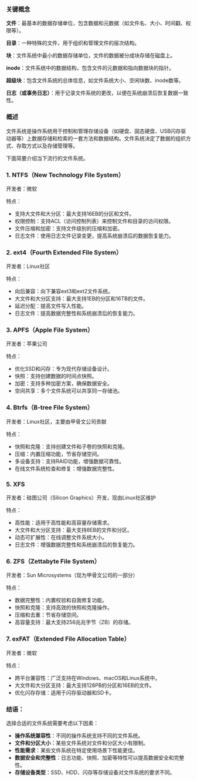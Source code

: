 ### 关键概念

**文件**：最基本的数据存储单位，包含数据和元数据（如文件名、大小、时间戳、权限等）。

**目录**：一种特殊的文件，用于组织和管理文件的层次结构。

**块**：文件系统中最小的数据存储单位，文件的数据被分成块存储在磁盘上。

**inode**：文件系统中的数据结构，包含文件的元数据和指向数据块的指针。

**超级块**：包含文件系统的总体信息，如文件系统大小、空闲块数、inode数等。

**日志（或事务日志）**：用于记录文件系统的更改，以便在系统崩溃后恢复数据一致性。


### 概述

文件系统是操作系统用于控制和管理存储设备（如硬盘、固态硬盘、USB闪存驱动器等）上数据存储和检索的一套方法和数据结构。文件系统决定了数据的组织方式、存取方式以及存储管理等。

下面简要介绍当下流行的文件系统。


### 1. NTFS（New Technology File System）

开发者：微软

特点：
- 支持大文件和大分区：最大支持16EB的分区和文件。
- 权限控制：支持ACL（访问控制列表）来控制文件和目录的访问权限。
- 文件压缩和加密：支持文件级别的压缩和加密。
- 日志文件：使用日志文件记录变更，提高系统崩溃后的数据恢复能力。



### 2. ext4（Fourth Extended File System）

开发者：Linux社区

特点：
- 向后兼容：向下兼容ext3和ext2文件系统。
- 大文件和大分区支持：最大支持1EB的分区和16TB的文件。
- 延迟分配：提高文件写入性能。
- 日志文件：提高数据完整性和系统崩溃后的恢复能力。



### 3. APFS（Apple File System）

开发者：苹果公司

特点：
- 优化SSD和闪存：专为现代存储设备设计。
- 快照：支持创建数据的时间点快照。
- 加密：支持多种加密方案，确保数据安全。
- 空间共享：多个文件系统可以共享同一存储池。



### 4. Btrfs（B-tree File System）

开发者：Linux社区，主要由甲骨文公司贡献

特点：
- 快照和克隆：支持创建文件和子卷的快照和克隆。
- 压缩：内置压缩功能，节省存储空间。
- 多设备支持：支持RAID功能，增强数据可靠性。
- 在线文件系统检查和修复：增强数据完整性。



### 5. XFS

开发者：硅图公司（Silicon Graphics）开发，现由Linux社区维护

特点：
- 高性能：适用于高性能和高容量存储需求。
- 大文件和大分区支持：最大支持8EB的文件和分区。
- 动态可扩展性：在线调整文件系统大小。
- 日志文件：增强数据完整性和系统崩溃后的恢复能力。



### 6. ZFS（Zettabyte File System）

开发者：Sun Microsystems（现为甲骨文公司的一部分）

特点：
- 数据完整性：内置校验和自我修复功能。
- 快照和克隆：支持高效的快照和克隆操作。
- 压缩和去重：节省存储空间。
- 高容量支持：最大支持256兆兆字节（ZB）的存储。



### 7. exFAT（Extended File Allocation Table）

开发者：微软

特点：
- 跨平台兼容性：广泛支持在Windows、macOS和Linux系统中。
- 大文件和大分区支持：最大支持128PB的分区和16EB的文件。
- 优化闪存存储：适用于闪存驱动器和SD卡。



### 结语：

选择合适的文件系统需要考虑以下因素：

- **操作系统兼容性**：不同的操作系统支持不同的文件系统。
- **文件和分区大小**：某些文件系统对文件和分区大小有限制。
- **性能需求**：某些文件系统在特定使用场景下性能更佳。
- **数据安全和完整性**：日志功能、快照、加密等特性可以提高数据安全和完整性。
- **存储设备类型**：SSD、HDD、闪存等存储设备对文件系统的要求不同。